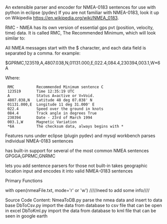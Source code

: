
An extensible parser and encoder for NMEA-0183 sentences for use with python in eclipse (pydev)
If you are not familiar with NMEA-0183, look it up on Wikipedia 
https://en.wikipedia.org/wiki/NMEA_0183.

RMC - NMEA has its own version of essential gps pvt (position, velocity, time) data. It is called RMC, 
The Recommended Minimum, which will look similar to:

All NMEA messages start with the $ character, and each data field is separated by a comma.
for example:

$GPRMC,123519,A,4807.038,N,01131.000,E,022.4,084.4,230394,003.1,W*6A

Where:

     RMC          Recommended Minimum sentence C
     123519       Time 12:35:19 UTC
     A            Status A=active or V=Void.
     4807.038,N   Latitude 48 deg 07.038' N
     01131.000,E  Longitude 11 deg 31.000' E
     022.4        Speed over the ground in knots
     084.4        Track angle in degrees True
     230394       Date - 23rd of March 1994
     003.1,W      Magnetic Variation
     *6A          The checksum data, always begins with *
     
     
Features
runs under eclipse (plugin pydev) and mysql workbench
parses individual NMEA-0183 sentences

has built-in support for several of the most common NMEA sentences
GPGGA,GPRMC,GNRMC

lets you add sentence parsers for those not built-in
takes geographic location input and encodes it into valid NMEA-0183 sentences

Primary Functions

with open(nmeaFile.txt, mode='r' or 'w')  /////need to add some info////





Source Code Content:
NmeaToDB.py parse the nmea data and insert to data base 
DbToCsv.py  import the data from database to csv file that can be open in excel
DbToKml.py  import the data from database to kml file that can be seen in google earth
